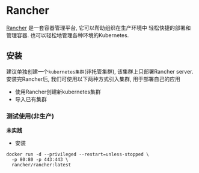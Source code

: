 # Rancher

[Rancher](https://docs.rancher.cn/) 是一套容器管理平台, 它可以帮助组织在生产环境中
轻松快捷的部署和管理容器. 也可以轻松地管理各种环境的Kubernetes.


## 安装
建议单独创建一个`kubernetes集群`(非托管集群), 该集群上只部署Rancher server. 安装完Rancher后, 
我们可使用以下两种方式引入集群, 用于部署自己的应用
- 使用Rancher创建新kubernetes集群
- 导入已有集群

### 测试使用(非生产)
**未实践**
- 安装
```
docker run -d --privileged --restart=unless-stopped \
  -p 80:80 -p 443:443 \
  rancher/rancher:latest
```